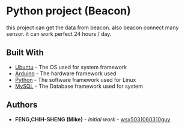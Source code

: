# Python project (Beacon)

this project can get the data from beacon.
also beacon connect many sensor.
it can work perfect 24 hours / day.

## Built With

* [Ubuntu](https://www.ubuntu.com/) - The OS used for system framework
* [Arduino](https://www.arduino.cc/) - The hardware framework used
* [Python](https://www.python.org/) - The software framework used for Linux
* [MySQL](https://www.mysql.com/) - The Database framework used for system


## Authors

* **FENG,CHIH-SHENG (Mike)** - *Initial work* - [wsx5031060310guy](https://github.com/wsx5031060310guy)

